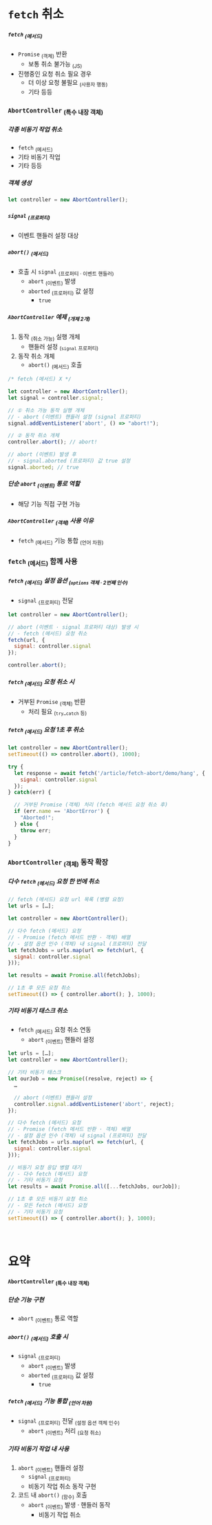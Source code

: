`fetch` 취소
====

##### `fetch` <sub>(메서드)</sub>
- `Promise` <sub>(객체)</sub> 반환
  - 보통 취소 불가능 <sub>(JS)</sub>
- 진행중인 요청 취소 필요 경우
  - 더 이상 요청 불필요 <sub>(사용자 행동)</sub>
  - 기타 등등

### `AbortController` <sub>(특수 내장 객체)</sub>

##### 각종 비동기 작업 취소
- `fetch` <sub>(메서드)</sub>
- 기타 비동기 작업
- 기타 등등

##### 객체 생성
```javascript
let controller = new AbortController();
```

##### `signal` <sub>(프로퍼티)</sub>
- 이벤트 핸들러 설정 대상

##### `abort()` <sub>(메서드)</sub>
- 호출 시 `signal` <sub>(프로퍼티 · 이벤트 핸들러)</sub>
  - `abort` <sub>(이벤트)</sub> 발생
  - `aborted` <sub>(프로퍼티)</sub> 값 설정
    - `true`

##### `AbortController` 예제 <sub>(개체 2개)</sub>
1. 동작 <sub>(취소 가능)</sub> 실행 개체
   - 핸들러 설정 <sub>(`signal` 프로퍼티)</sub>
2. 동작 취소 개체
   - `abort()` <sub>(메서드)</sub> 호출
```javascript
/* fetch (메서드) X */

let controller = new AbortController();
let signal = controller.signal;

// ① 취소 가능 동작 실행 개체
// - abort (이벤트) 핸들러 설정 (signal 프로퍼티)
signal.addEventListener('abort', () => "abort!");

// ② 동작 취소 개체
controller.abort(); // abort!

// abort (이벤트) 발생 후
// - signal.aborted (프로퍼티) 값 true 설정
signal.aborted; // true
```

##### 단순 `abort` <sub>(이벤트)</sub> 통로 역할
- 해당 기능 직접 구현 가능

##### `AbortController` <sub>(객체)</sub> 사용 이유
- `fetch` <sub>(메서드)</sub> 기능 통합 <sub>(언어 차원)</sub>

### `fetch` <sub>(메서드)</sub> 함께 사용

##### `fetch` <sub>(메서드)</sub> 설정 옵션 <sub>(`options` 객체 · 2번째 인수)</sub>
- `signal` <sub>(프로퍼티)</sub> 전달
```javascript
let controller = new AbortController();

// abort (이벤트 · signal 프로퍼티 대상) 발생 시
// - fetch (메서드) 요청 취소
fetch(url, {
  signal: controller.signal
});

controller.abort();
```

##### `fetch` <sub>(메서드)</sub> 요청 취소 시
- 거부된 `Promise` <sub>(객체)</sub> 반환
  - 처리 필요 <sub>(`try…catch` 등)</sub>

##### `fetch` <sub>(메서드)</sub> 요청 1초 후 취소
```javascript
let controller = new AbortController();
setTimeout(() => controller.abort(), 1000);

try {
  let response = await fetch('/article/fetch-abort/demo/hang', {
    signal: controller.signal
  });
} catch(err) {

  // 거부된 Promise (객체) 처리 (fetch 메서드 요청 취소 후)
  if (err.name == 'AbortError') {
    "Aborted!";
  } else {
    throw err;
  }
}
```

### `AbortController` <sub>(객체)</sub> 동작 확장

##### 다수 `fetch` <sub>(메서드)</sub> 요청 한 번에 취소
```javascript
// fetch (메서드) 요청 url 목록 (병렬 요청)
let urls = […];

let controller = new AbortController();

// 다수 fetch (메서드) 요청
// - Promise (fetch 메서드 반환 · 객체) 배열
// - 설정 옵션 인수 (객체) 내 signal (프로퍼티) 전달
let fetchJobs = urls.map(url => fetch(url, {
  signal: controller.signal
}));

let results = await Promise.all(fetchJobs);

// 1초 후 모든 요청 취소
setTimeout(() => { controller.abort(); }, 1000);
```

##### 기타 비동기 태스크 취소
- `fetch` <sub>(메서드)</sub> 요청 취소 연동
  - `abort` <sub>(이벤트)</sub> 핸들러 설정
```javascript
let urls = […];
let controller = new AbortController();

// 기타 비동기 태스크
let ourJob = new Promise((resolve, reject) => {
  …

  // abort (이벤트) 핸들러 설정
  controller.signal.addEventListener('abort', reject);
});

// 다수 fetch (메서드) 요청
// - Promise (fetch 메서드 반환 · 객체) 배열
// - 설정 옵션 인수 (객체) 내 signal (프로퍼티) 전달
let fetchJobs = urls.map(url => fetch(url, {
  signal: controller.signal
}));

// 비동기 요청 응답 병렬 대기
// - 다수 fetch (메서드) 요청
// - 기타 비동기 요청
let results = await Promise.all([...fetchJobs, ourJob]);

// 1초 후 모든 비동기 요청 취소
// - 모든 fetch (메서드) 요청
// - 기타 비동기 요청
setTimeout(() => { controller.abort(); }, 1000);
```

<br />

요약
====

#### `AbortController` <sub>(특수 내장 객체)</sub>

##### 단순 기능 구현
- `abort` <sub>(이벤트)</sub> 통로 역할

##### `abort()` <sub>(메서드)</sub> 호출 시
- `signal` <sub>(프로퍼티)</sub>
  - `abort` <sub>(이벤트)</sub> 발생
  - `aborted` <sub>(프로퍼티)</sub> 값 설정
    - `true`

##### `fetch` <sub>(메서드)</sub> 기능 통합 <sub>(언어 차원)</sub>
- `signal` <sub>(프로퍼티)</sub> 전달 <sub>(설정 옵션 객체 인수)</sub>
  - `abort` <sub>(이벤트)</sub> 처리 <sub>(요청 취소)</sub>

##### 기타 비동기 작업 내 사용
1. `abort` <sub>(이벤트)</sub> 핸들러 설정
   - `signal` <sub>(프로퍼티)</sub>
   - 비동기 작업 취소 동작 구현
2. 코드 내 `abort()` <sub>(함수)</sub> 호출
   - `abort` <sub>(이벤트)</sub> 발생 · 핸들러 동작
     - 비동기 작업 취소
